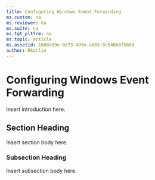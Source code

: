 ```yaml
---
title: Configuring Windows Event Forwarding
ms.custom: na
ms.reviewer: na
ms.suite: na
ms.tgt_pltfrm: na
ms.topic: article
ms.assetid: 1608e89e-0d73-499e-a603-8c540b6f5b9d
author: Rkarlin
---
```

# Configuring Windows Event Forwarding
Insert introduction here.

## Section Heading
Insert section body here.

### Subsection Heading
Insert subsection body here.

